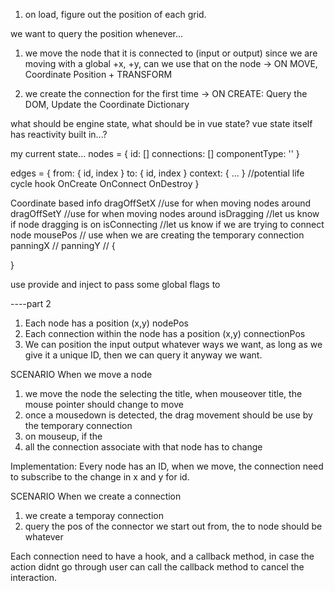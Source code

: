 1. on load, figure out the position of each grid.

we want to query the position whenever...
1. we move the node that it is connected to (input or output)
since we are moving with a global +x, +y, can we use that on the node
-> ON MOVE, Coordinate Position + TRANSFORM

2. we create the connection for the first time
-> ON CREATE: Query the DOM, Update the Coordinate Dictionary

what should be engine state, what should be in vue state?
vue state itself has reactivity built in...?

my current state...
nodes = {
    id: []
    connections: []
    componentType: ''
}

edges = {
    from: { id, index }
    to: { id, index }
    context: { ... }
    //potential life cycle hook
    OnCreate
    OnConnect
    OnDestroy
}

Coordinate based info
dragOffSetX //use for when moving nodes around 
dragOffSetY //use for when moving nodes around
isDragging //let us know if node dragging is on
isConnecting //let us know if we are trying to connect node
mousePos // use when we are creating the temporary connection
panningX //
panningY //
{

}

use provide and inject to pass some global flags to  

----part 2

1. Each node has a position (x,y) nodePos
2. Each connection within the node has a position (x,y) connectionPos
3. We can position the input output whatever ways we want, as long as we give it a unique ID, then we can query it anyway we want. 

SCENARIO When we move a node
1. we move the node the selecting the title, when mouseover title, the mouse pointer should change to move 
2. once a mousedown is detected, the drag movement should be use by the temporary connection
3. on mouseup, if the 
2. all the connection associate with that node has to change

Implementation: Every node has an ID, when we move, the connection need to subscribe to the change in x and y for id. 

SCENARIO When we create a connection
1. we create a temporay connection
2. query the pos of the connector we start out from, the to node should be whatever

Each connection need to have a hook, and a callback method, in case the action didnt go through user can call the callback method to cancel the interaction. 

